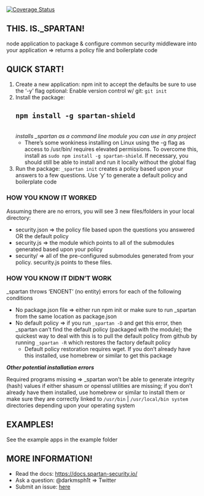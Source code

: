 [![Coverage Status](https://coveralls.io/repos/github/darkmsph1t/_spartan/badge.svg?branch=master)](https://coveralls.io/github/darkmsph1t/_spartan?branch=master)
## THIS. IS.\_SPARTAN!
node application to package &amp; configure common security middleware into your application => returns a policy file and boilerplate code

## QUICK START!
1. Create a new application: npm init to accept the defaults be sure to use the ‘-y’ flag
optional: Enable version control w/ git: `git init`
1. Install the package: <h2>`npm install -g spartan-shield`</h2><br> _installs \_spartan as a command line module you can use in any project_
   * There’s some wonkiness installing on Linux using the -g flag as access to /usr/bin/ requires elevated permissions. To overcome this, install as `sudo npm install -g spartan-shield`. If necessary, you should still be able to install and run it locally without the global flag
1. Run the package: `_spartan init` creates a policy based upon your answers to a few questions. Use ‘y’ to generate a default policy and boilerplate code

### HOW YOU KNOW IT WORKED
Assuming there are no errors, you will see 3 new files/folders in your local directory:

* security.json => the policy file based upon the questions you answered OR the default policy
* security.js => the module which points to all of the submodules generated based upon your policy
* security/ => all of the pre-configured submodules generated from your policy. security.js points to these files.

### HOW YOU KNOW IT DIDN’T WORK
_spartan throws ‘ENOENT’ (no entity) errors for each of the following conditions

  * No package.json file => either run npm init or make sure to run _spartan from the same location as package.json
  * No default policy => if you run `_spartan -D` and get this error, then \_spartan can’t find the default policy (packaged with the module); the quickest way to deal with this is to pull the default policy from github by running `_spartan -R` which restores the factory default policy
    * Default policy restoration requires wget. If you don’t already have this installed, use homebrew or similar to get this package

_**Other potential installation errors**_

Required programs missing => \_spartan won’t be able to generate integrity (hash) values if either shasum or openssl utilities are missing; if you don’t already have them installed, use homebrew or similar to install them or make sure they are correctly linked to `/usr/bin` | `/usr/local/bin system` directories depending upon your operating system

## EXAMPLES!
See the example apps in the example folder

## MORE INFORMATION!
- Read the docs: https://docs.spartan-security.io/
- Ask a question: @darkmsph1t => Twitter
- Submit an issue: [here](https://github.com/darkmsph1t/_spartan/issues)
